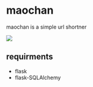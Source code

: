# maochan

maochan is a simple url shortner



![](https://i.imgur.com/3WNq28S.gif)


## requirments

* flask 
* flask-SQLAlchemy

